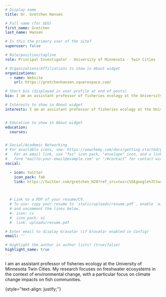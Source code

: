 ```yaml
---
# Display name
title: Dr. Gretchen Hansen 

# Full name (for SEO)
first_name: Gretchen 
last_name: Hansen

# Is this the primary user of the site?
superuser: false

# Role/position/tagline
role: Principal Investigator - University of Minnesota - Twin Cities

# Organizations/Affiliations to show in About widget
organizations:
  - name: Website
    url: https://gretchenhansen.squarespace.com/

# Short bio (displayed in user profile at end of posts)
bio: I am an assistant professor of fisheries ecology at the University of Minnesota Twin Cities. My research focuses on freshwater ecosystems in the context of environmental change, with a particular focus on climate change impacts on fish communities.

# Interests to show in About widget
interests: I am an assistant professor of fisheries ecology at the University of Minnesota Twin Cities. My research focuses on freshwater ecosystems in the context of environmental change, with a particular focus on climate change impacts on fish communities.


# Education to show in About widget
education:
  courses:


# Social/Academic Networking
# For available icons, see: https://wowchemy.com/docs/getting-started/page-builder/#icons
#   For an email link, use "fas" icon pack, "envelope" icon, and a link in the
#   form "mailto:your-email@example.com" or "/#contact" for contact widget.
social:

  - icon: twitter
    icon_pack: fab
    link: https://twitter.com/gretchen_H20?ref_src=twsrc%5Egoogle%7Ctwcamp%5Eserp%7Ctwgr%5Eauthor


    
  # Link to a PDF of your resume/CV.
  # To use: copy your resume to `static/uploads/resume.pdf`, enable `ai` icons in `params.yaml`,
  # and uncomment the lines below.
  #- icon: cv
  #  icon_pack: ai
  #  link: uploads/resume.pdf

# Enter email to display Gravatar (if Gravatar enabled in Config)
email: ''

# Highlight the author in author lists? (true/false)
highlight_name: true
---
```


I am an assistant professor of fisheries ecology at the University of Minnesota Twin Cities. My research focuses on freshwater ecosystems in the context of environmental change, with a particular focus on climate change impacts on fish communities.

{style="text-align: justify;"}
